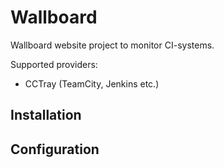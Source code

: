 Wallboard
=========

Wallboard website project to monitor CI-systems.

Supported providers:
- CCTray (TeamCity, Jenkins etc.)

## Installation




## Configuration



